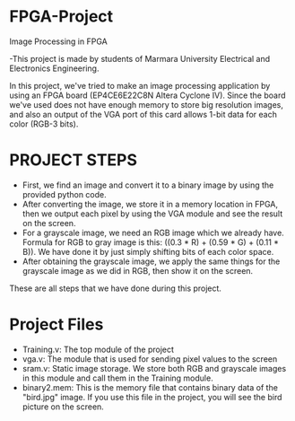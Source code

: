 # FPGA-Project
Image Processing in FPGA

-This project is made by students of Marmara University Electrical and Electronics Engineering.

In this project, we've tried to make an image processing application by using an FPGA board (EP4CE6E22C8N Altera Cyclone IV). Since the board we've used does not have enough memory to store big resolution images, and also an output of the VGA port of this card allows 1-bit data for each color (RGB-3 bits). 

# PROJECT STEPS
- First, we find an image and convert it to a binary image by using the provided python code.
- After converting the image, we store it in a memory location in FPGA, then we output each pixel by using the VGA module and see the result on the screen.
- For a grayscale image, we need an RGB image which we already have. Formula for RGB to gray image is this: ((0.3 * R) + (0.59 * G) + (0.11 * B)). We have done it by just simply shifting bits of each color space.
- After obtaining the grayscale image, we apply the same things for the grayscale image as we did in RGB, then show it on the screen.

These are all steps that we have done during this project. 

# Project Files
- Training.v: The top module of the project
- vga.v: The module that is used for sending pixel values to the screen
- sram.v: Static image storage. We store both RGB and grayscale images in this module and call them in the Training module.
- binary2.mem: This is the memory file that contains binary data of the "bird.jpg" image. If you use this file in the project, you will see the bird picture on the screen. 
